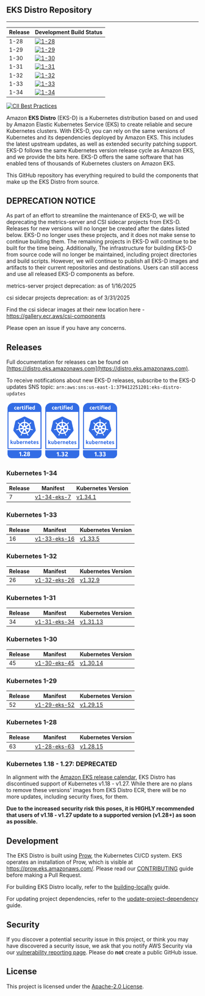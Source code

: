 ## EKS Distro Repository
---

| Release | Development Build Status                                                                                                                  |
|---------|-------------------------------------------------------------------------------------------------------------------------------------------|
| 1-28    | [![1-28](https://prow.eks.amazonaws.com/badge.svg?jobs=build-1-28-postsubmit)](https://prow.eks.amazonaws.com/?job=build-1-28-postsubmit) |
| 1-29    | [![1-29](https://prow.eks.amazonaws.com/badge.svg?jobs=build-1-29-postsubmit)](https://prow.eks.amazonaws.com/?job=build-1-29-postsubmit) |
| 1-30    | [![1-30](https://prow.eks.amazonaws.com/badge.svg?jobs=build-1-30-postsubmit)](https://prow.eks.amazonaws.com/?job=build-1-30-postsubmit) |
| 1-31    | [![1-31](https://prow.eks.amazonaws.com/badge.svg?jobs=build-1-31-postsubmit)](https://prow.eks.amazonaws.com/?job=build-1-31-postsubmit) |
| 1-32    | [![1-32](https://prow.eks.amazonaws.com/badge.svg?jobs=build-1-32-postsubmit)](https://prow.eks.amazonaws.com/?job=build-1-32-postsubmit) |
| 1-33    | [![1-33](https://prow.eks.amazonaws.com/badge.svg?jobs=build-1-33-postsubmit)](https://prow.eks.amazonaws.com/?job=build-1-33-postsubmit) |
| 1-34    | [![1-34](https://prow.eks.amazonaws.com/badge.svg?jobs=build-1-34-postsubmit)](https://prow.eks.amazonaws.com/?job=build-1-34-postsubmit) |

[![CII Best Practices](https://bestpractices.coreinfrastructure.org/projects/6111/badge)](https://bestpractices.coreinfrastructure.org/projects/6111)

Amazon **EKS Distro** (EKS-D) is a Kubernetes distribution based on and used by
Amazon Elastic Kubernetes Service (EKS) to create reliable and secure Kubernetes
clusters. With EKS-D, you can rely on the same versions of Kubernetes and its
dependencies deployed by Amazon EKS. This includes the latest upstream updates,
as well as extended security patching support. EKS-D follows the same Kubernetes
version release cycle as Amazon EKS, and we provide the bits here. EKS-D offers
the same software that has enabled tens of thousands of Kubernetes clusters on
Amazon EKS.

This GitHub repository has everything required to build the components that make
up the EKS Distro from source.

## DEPRECATION NOTICE
As part of an effort to streamline the maintenance of EKS-D, we will be deprecating 
the metrics-server and CSI sidecar projects from EKS-D. Releases for new versions will 
no longer be created after the dates listed below. EKS-D no longer uses these projects, 
and it does not make sense to continue building them. The remaining projects in EKS-D 
will continue to be built for the time being. Additionally, The infrastructure for 
building EKS-D from source code will no longer be maintained, including project 
directories and build scripts. However, we will continue to publish all EKS-D images 
and artifacts to their current repositories and destinations. Users can still access 
and use all released EKS-D components as before.

metrics-server project deprecation: as of 1/16/2025

csi sidecar projects deprecation: as of 3/31/2025

Find the csi sidecar images at their new location here - https://gallery.ecr.aws/csi-components

Please open an issue if you have any concerns.

## Releases

Full documentation for releases can be found on [https://distro.eks.amazonaws.com](https://distro.eks.amazonaws.com).

To receive notifications about new EKS-D releases, subscribe to the EKS-D updates SNS topic:
`arn:aws:sns:us-east-1:379412251201:eks-distro-updates`

[<img src="docs/contents/certified-kubernetes-1.28-color.svg" height=150>](https://github.com/cncf/k8s-conformance/pull/2847)
[<img src="docs/contents/certified-kubernetes-1.32-color.svg" height=150>](https://github.com/cncf/k8s-conformance/pull/3598)
[<img src="docs/contents/certified-kubernetes-1.33-color.svg" height=150>](https://github.com/cncf/k8s-conformance/pull/3774)
<!--
Source: https://github.com/cncf/artwork/tree/master/projects/kubernetes/certified-kubernetes
-->
### Kubernetes 1-34

| Release | Manifest | Kubernetes Version                                                      |
| -- | --- |-------------------------------------------------------------------------|
| 7 | [v1-34-eks-7](https://distro.eks.amazonaws.com/kubernetes-1-34/kubernetes-1-34-eks-7.yaml) | [v1.34.1](https://github.com/kubernetes/kubernetes/release/tag/v1.34.1) |
### Kubernetes 1-33

| Release | Manifest | Kubernetes Version                                                      |
| -- | --- |-------------------------------------------------------------------------|
| 16 | [v1-33-eks-16](https://distro.eks.amazonaws.com/kubernetes-1-33/kubernetes-1-33-eks-16.yaml) | [v1.33.5](https://github.com/kubernetes/kubernetes/release/tag/v1.33.5) |

### Kubernetes 1-32

| Release | Manifest | Kubernetes Version                                                      |
| -- | --- |-------------------------------------------------------------------------|
| 26 | [v1-32-eks-26](https://distro.eks.amazonaws.com/kubernetes-1-32/kubernetes-1-32-eks-26.yaml) | [v1.32.9](https://github.com/kubernetes/kubernetes/release/tag/v1.32.9) |

### Kubernetes 1-31

| Release | Manifest | Kubernetes Version                                                        |
| -- | --- |---------------------------------------------------------------------------|
| 34 | [v1-31-eks-34](https://distro.eks.amazonaws.com/kubernetes-1-31/kubernetes-1-31-eks-34.yaml) | [v1.31.13](https://github.com/kubernetes/kubernetes/release/tag/v1.31.13) |

### Kubernetes 1-30

| Release | Manifest | Kubernetes Version |
| -- | --- | --- |
| 45 | [v1-30-eks-45](https://distro.eks.amazonaws.com/kubernetes-1-30/kubernetes-1-30-eks-45.yaml) | [v1.30.14](https://github.com/kubernetes/kubernetes/release/tag/v1.30.14) |

### Kubernetes 1-29

| Release | Manifest | Kubernetes Version |
| -- | --- | --- |
| 52 | [v1-29-eks-52](https://distro.eks.amazonaws.com/kubernetes-1-29/kubernetes-1-29-eks-52.yaml) | [v1.29.15](https://github.com/kubernetes/kubernetes/release/tag/v1.29.15) |

### Kubernetes 1-28

| Release | Manifest | Kubernetes Version |
| -- | --- | --- |
| 63 | [v1-28-eks-63](https://distro.eks.amazonaws.com/kubernetes-1-28/kubernetes-1-28-eks-63.yaml) | [v1.28.15](https://github.com/kubernetes/kubernetes/release/tag/v1.28.15) |

### Kubernetes 1.18 - 1.27: DEPRECATED

In alignment with the [Amazon EKS release calendar](https://docs.aws.amazon.com/eks/latest/userguide/kubernetes-versions.html#kubernetes-release-calendar),
EKS Distro has discontinued support of Kubernetes v1.18 - v1.27. While there are
no plans to remove these versions' images from EKS Distro ECR, there will be no
more updates, including security fixes, for them.

**Due to the increased security risk this poses, it is HIGHLY recommended that
users of v1.18 - v1.27 update to a supported version (v1.28+) as soon as
possible.**

## Development

The EKS Distro is built using
[Prow](https://github.com/kubernetes/test-infra/tree/master/prow), the
Kubernetes CI/CD system. EKS operates an installation of Prow, which is visible
at https://prow.eks.amazonaws.com/. Please read our
[CONTRIBUTING](CONTRIBUTING.md) guide before making a Pull Request.

For building EKS Distro locally, refer to the
[building-locally](docs/development/building-locally.md) guide.

For updating project dependencies, refer to the
[update-project-dependency](docs/development/update-project-dependency.md) guide.

## Security

If you discover a potential security issue in this project, or think you may
have discovered a security issue, we ask that you notify AWS Security via our
[vulnerability reporting page](http://aws.amazon.com/security/vulnerability-reporting/).
Please do **not** create a public GitHub issue.

## License

This project is licensed under the [Apache-2.0 License](LICENSE).
